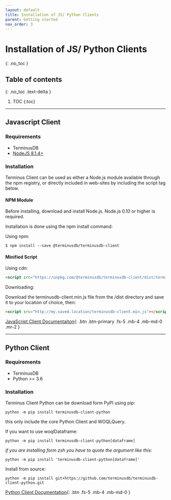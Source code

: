 ```yaml
---
layout: default
title: Installation of JS/ Python Clients
parent: Getting started
nav_order: 3
---
```


# Installation of JS/ Python Clients
{: .no_toc }

## Table of contents
{: .no_toc .text-delta }

1. TOC
{:toc}

---

## Javascript Client

### Requirements

* TerminusDB
* [NodeJS 8.1.4+](https://nodejs.org/en/)


### Installation

Terminus Client can be used as either a Node.js module available through the npm registry, or directly included in web-sites by including the script tag below.

#### NPM Module

Before installing, download and install Node.js. Node.js 0.10 or higher is required.

Installation is done using the npm install command:

Using npm:

```
$ npm install --save @terminusdb/terminusdb-client
```

#### Minified Script

Using cdn:

```html
<script src="https://unpkg.com/@terminusdb/terminusdb-client/dist/terminusdb-client.min.js"></script>
```
Downloading:

Download the terminusdb-client.min.js file from the /dist directory and save it to your location of choice, then:
```html
<script src="http://my.saved.location/terminusdb-client.min.js"></script>
```

[JavaScript Client Documentaiton](https://terminusdb.github.io/terminusdb-client/){: .btn .btn-primary .fs-5 .mb-4 .mb-md-0 .mr-2 }

---

## Python Client

### Requirements
* TerminusDB
* Python >= 3.6

### Installation

Terminus Client Python can be download form PyPI using pip:
```
python -m pip install terminusdb-client-python
```
this only include the core Python Client and WOQLQuery.

If you want to use woqlDataframe:
```
python -m pip install terminusdb-client-python[dataframe]
```

*if you are installing form zsh you have to quote the argument like this:*
```
python -m pip install 'terminusdb-client-python[dataframe]'
```

Install from source:
```
python -m pip install git+https://github.com/terminusdb/terminusdb-client-python.git
```

[Python Client Documentation](https://terminusdb.github.io/terminusdb-client-python/){: .btn .fs-5 .mb-4 .mb-md-0 }
